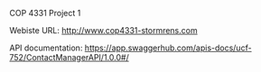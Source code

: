 COP 4331 Project 1

Webiste URL: http://www.cop4331-stormrens.com

API documentation: https://app.swaggerhub.com/apis-docs/ucf-752/ContactManagerAPI/1.0.0#/
